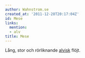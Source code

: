 ```yaml
---
author: Wahnstrom.se
created_at: '2011-12-28T20:17:04Z'
id: Mese
links:
  mention:
  - alv
title: Mese
---
```


Lång, stor och rörliknande [alvisk] flöjt.

  [alvisk]: alv